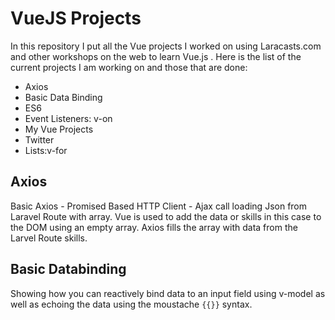 # VueJS Projects

In this repository I put all the Vue projects I worked on using Laracasts.com and other workshops on the web to learn Vue.js .  Here is the list of the current projects I am working on and those that are done:

- Axios
- Basic Data Binding
- ES6
- Event Listeners: v-on
- My Vue Projects
- Twitter
- Lists:v-for

## Axios
Basic Axios - Promised Based HTTP Client - Ajax call loading Json from Laravel Route with array. Vue is used to add the data or skills in this case to the DOM using an empty array. Axios fills the array with data from the Larvel Route skills.

## Basic Databinding
Showing how you can reactively bind data to an input field using v-model as well as echoing the data using the moustache ```{{}}``` syntax.